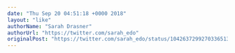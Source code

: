 ```yaml
---
date: "Thu Sep 20 04:51:18 +0000 2018"
layout: "like"
authorName: "Sarah Drasner"
authorUrl: "https://twitter.com/sarah_edo"
originalPost: "https://twitter.com/sarah_edo/status/1042637299270336513"
---
```

